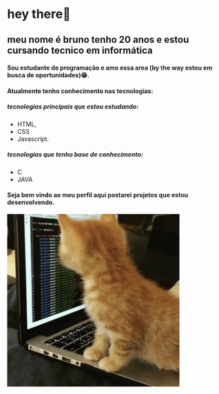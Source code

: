 # hey there👋
 
## meu nome é bruno tenho 20 anos e estou cursando tecnico em informática 
#### Sou estudante de programação e amo essa area (by the way estou em busca de oportunidades)😁.
#### Atualmente tenho conhecimento nas tecnologias:
##### tecnologias principais que estou estudando:

* HTML, 
* CSS  
* Javascript.

##### tecnologias que tenho base de conhecimento:

* C
* JAVA


#### Seja bem vindo ao meu perfil aqui postarei projetos que estou desenvolvendo.

<img src = "https://github.com/bruno34154/bruno34154/blob/main/7IjS.gif" alt="cat programming" width="400px" height="400px"/>



